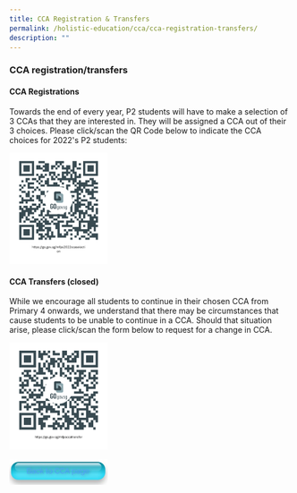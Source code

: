 ```yaml
---
title: CCA Registration & Transfers
permalink: /holistic-education/cca/cca-registration-transfers/
description: ""
---
```

### **CCA registration/transfers**
#### **CCA Registrations**
Towards the end of every year, P2 students will have to make a selection of 3 CCAs that they are interested in. They will be assigned a CCA out of their 3 choices. Please click/scan the QR Code below to indicate the CCA choices for 2022's P2 students:

<p><a href="https://form.gov.sg/63611a4fb9e6150011fe7f53">  
<img style="width:35%" src="/images/ccaregistration.png">  
</a></p>

#### **CCA Transfers (closed)**
While we encourage all students to continue in their chosen CCA from Primary 4 onwards, we understand that there may be circumstances that cause students to be unable to continue in a CCA. Should that situation arise, please click/scan the form below to request for a change in CCA.

<p><a href="https://form.gov.sg/6346c8a7283e4d001134ff52">  
<img style="width:35%" src="/images/ccatransfer.png">  
</a></p>

<p><a href="https://staging.dumgjq4ikmf5k.amplifyapp.com/holistic-education/cca/">  
<img style="width:35%" src="/images/backtocca.jpg">  
</a></p>